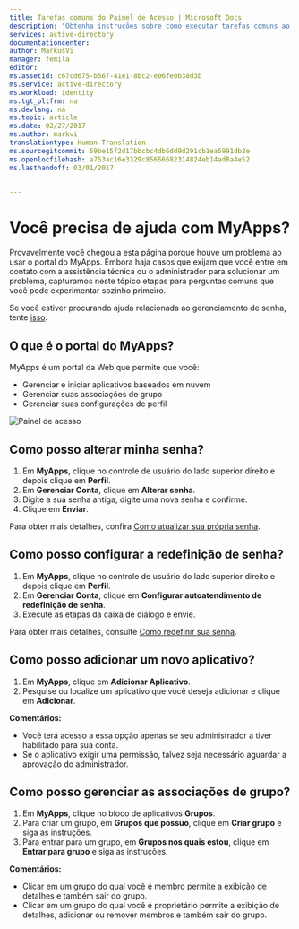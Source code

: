 ```yaml
---
title: Tarefas comuns do Painel de Acesso | Microsoft Docs
description: "Obtenha instruções sobre como executar tarefas comuns ao trabalhar com o painel de acesso."
services: active-directory
documentationcenter: 
author: MarkusVi
manager: femila
editor: 
ms.assetid: c67cd675-b567-41e1-8bc2-e06fe0b38d3b
ms.service: active-directory
ms.workload: identity
ms.tgt_pltfrm: na
ms.devlang: na
ms.topic: article
ms.date: 02/27/2017
ms.author: markvi
translationtype: Human Translation
ms.sourcegitcommit: 59be15f2d17bbcbc4db6dd9d291cb1ea5991db2e
ms.openlocfilehash: a753ac16e3329c85656682314824eb14ad8a4e52
ms.lasthandoff: 03/01/2017


---
```

# <a name="do-you-need-help-with-myapps"></a>Você precisa de ajuda com MyApps?

Provavelmente você chegou a esta página porque houve um problema ao usar o portal do MyApps. Embora haja casos que exijam que você entre em contato com a assistência técnica ou o administrador para solucionar um problema, capturamos neste tópico etapas para perguntas comuns que você pode experimentar sozinho primeiro. 

Se você estiver procurando ajuda relacionada ao gerenciamento de senha, tente [isso](active-directory-passwords-update-your-own-password.md).
  

## <a name="what-is-the-myapps-portal"></a>O que é o portal do MyApps?


MyApps é um portal da Web que permite que você:

- Gerenciar e iniciar aplicativos baseados em nuvem
- Gerenciar suas associações de grupo
- Gerenciar suas configurações de perfil 

![Painel de acesso][1] 




## <a name="how-can-i-change-my-password"></a>Como posso alterar minha senha?

1.    Em **MyApps**, clique no controle de usuário do lado superior direito e depois clique em **Perfil**.
2.    Em **Gerenciar Conta**, clique em **Alterar senha**.
3.    Digite a sua senha antiga, digite uma nova senha e confirme.
4.    Clique em **Enviar**.

Para obter mais detalhes, confira [Como atualizar sua própria senha](active-directory-passwords-update-your-own-password.md).


## <a name="how-do-i-setup-password-reset"></a>Como posso configurar a redefinição de senha?

1.    Em **MyApps**, clique no controle de usuário do lado superior direito e depois clique em **Perfil**.
2.    Em **Gerenciar Conta**, clique em **Configurar autoatendimento de redefinição de senha**.
3.    Execute as etapas da caixa de diálogo e envie.

Para obter mais detalhes, consulte [Como redefinir sua senha](active-directory-passwords-update-your-own-password.md#how-to-reset-your-password).


## <a name="how-can-i-add-a-new-app"></a>Como posso adicionar um novo aplicativo?

1.    Em **MyApps**, clique em **Adicionar Aplicativo**.
2.    Pesquise ou localize um aplicativo que você deseja adicionar e clique em **Adicionar**.

**Comentários:**

- Você terá acesso a essa opção apenas se seu administrador a tiver habilitado para sua conta.
- Se o aplicativo exigir uma permissão, talvez seja necessário aguardar a aprovação do administrador.



## <a name="how-can-i-manage-group-memberships"></a>Como posso gerenciar as associações de grupo?

1.    Em **MyApps**, clique no bloco de aplicativos **Grupos**.
2.    Para criar um grupo, em **Grupos que possuo**, clique em **Criar grupo** e siga as instruções.
3.    Para entrar para um grupo, em **Grupos nos quais estou**, clique em **Entrar para grupo** e siga as instruções.

**Comentários:**

- Clicar em um grupo do qual você é membro permite a exibição de detalhes e também sair do grupo.
- Clicar em um grupo do qual você é proprietário permite a exibição de detalhes, adicionar ou remover membros e também sair do grupo.



<!--Image references-->
[1]: ./media/active-directory-saas-access-panel-user-help/01.png

